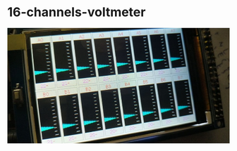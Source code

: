 # 16-channels-voltmeter

![poza](https://github.com/vlad-gheorghe/16-channels-voltmeter/blob/master/73019922_1256357474567171_4291768674940878848_n%20(1).jpg)
